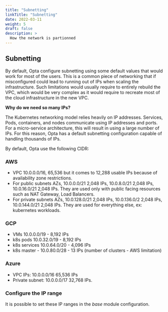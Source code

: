 ```yaml
---
title: "Subnetting"
linkTitle: "Subnetting"
date: 2022-03-11
weight: 5
draft: false
description: >
  How the network is partionned
---
```


## Subnetting

By default, Opta configure subnetting using some default values that would work for most of the users. This is a common piece of networking that if misconfigured could lead to running out of IPs when scaling the infrastructure. Such limitations would usually require to entirely rebuild the VPC, which would be very complex as it would require to recreate most of the cloud infrastructure in the new VPC.


**Why do we need so many IPs?**

The Kubernetes networking model relies heavily on IP addresses. Services, Pods, containers, and nodes communicate using IP addresses and ports. For a micro-service architecture, this will result in using a large number of IPs. For this reason, Opta has a default subnetting configuration capable of handling thousands of IPs. 


By default, Opta use the following CIDR:

### AWS

- VPC 10.0.0.0/16, 65,536 but it comes to 12,288 usable IPs because of availability zone restrictions.
- For public subnets AZs, 10.0.0.0/21 2,048 IPs, 10.0.8.0/21 2,048 IPs, 10.0.16.0/21 2,048 IPs. They are used only with public facing resources such as NAT Gateway, Load Balancers.
- For private subnets AZs, 10.0.128.0/21 2,048 IPs, 10.0.136.0/2 2,048 IPs, 10.0.144.0/21 2,048 IPs. They are used for everything else, ex: kubernetes workloads.

### GCP

- VMs 10.0.0.0/19 - 8,192 IPs
- k8s pods 10.0.32.0/19  - 8,192 IPs
- k8s services 10.0.64.0/20 - 4,096 IPs
- k8s master - 10.0.80.0/28 - 13 IPs (number of clusters - AWS limitation)

### Azure

- VPC IPs: 10.0.0.0/16 65,536 IPs
- Private subnet: 10.0.0.0/17 32,768 IPs.

### Configure the IP range

It is possible to set these IP ranges in the *base* module configuration.
